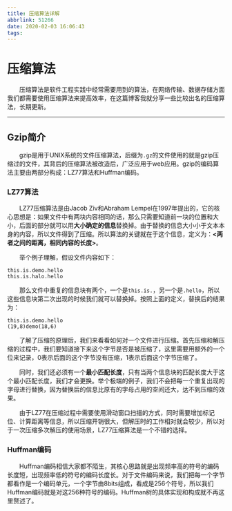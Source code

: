 ```yaml
---
title: 压缩算法详解
abbrlink: 51266
date: 2020-02-03 16:06:43
tags:
---
```


# 压缩算法

&emsp;&emsp;压缩算法是软件工程实践中经常需要用到的算法，在网络传输、数据存储方面我们都需要使用压缩算法来提高效率，在这篇博客我就分享一些比较出名的压缩算法，长期更新。

<!-- more -->

---

## Gzip简介

&emsp;&emsp;gzip是用于UNIX系统的文件压缩算法，后缀为`.gz`的文件使用的就是gzip压缩过的文件，其背后的压缩算法被改造后，广泛应用于web应用。gzip的编码算法主要由两部分构成：LZ77算法和Huffman编码。

### LZ77算法

&emsp;&emsp;LZ77压缩算法是由Jacob Ziv和Abraham Lempel在1997年提出的，它的核心思想是：如果文件中有两块内容相同的话，那么只需要知道前一块的位置和大小，后面的部分就可以用**大小确定的信息**替换掉。由于替换的信息大小小于文本本身的内容，所以文件得到了压缩。所以算法的关键就在于这个信息，定义为：**<两者之间的距离，相同内容的长度>**。

&emsp;&emsp;举个例子理解，假设文件内容如下：

```
this.is.demo.hello
this.is.halo.hello
```

&emsp;&emsp;那么文件中重复的信息块有两个，一个是`this.is.`，另一个是`.hello`，所以这些信息块第二次出现的时候我们就可以替换掉。按照上面的定义，替换后的结果为：

```
this.is.demo.hello
(19,8)demo(18,6)
```

&emsp;&emsp;了解了压缩的原理后，我们来看看如何对一个文件进行压缩。首先压缩和解压缩的过程中，我们要知道接下来这个字节是否是被压缩了，这里需要用额外的一个位来记录，0表示后面的这个字节没有压缩，1表示后面这个字节压缩了。

&emsp;&emsp;同时，我们还必须有一个**最小匹配长度**，只有当两个信息块的匹配长度大于这个最小匹配长度，我们才会更换。举个极端的例子，我们不会把每一个重复出现的字母进行替换，因为替换后的信息比原有的字母占用的空间还大，达不到压缩的效果。

&emsp;&emsp;由于LZ77在压缩过程中需要使用滑动窗口扫描的方式，同时需要增加标记位、计算距离等信息，所以压缩开销很大，但解压时的工作相对就会较少，所以对于一次压缩多次解压的使用场景，LZ77压缩算法是一个不错的选择。

### Huffman编码

&emsp;&emsp;Huffman编码相信大家都不陌生，其核心思路就是出现频率高的符号的编码长度短，出现频率低的符号的编码长度长。对于文件编码来说，我们把每一个字节都看作是一个编码单元，一个字节由8bits组成，看成是256个符号，所以我们Huffman编码就是对这256种符号的编码。Huffman树的具体实现和构成就不再这里赘述了。